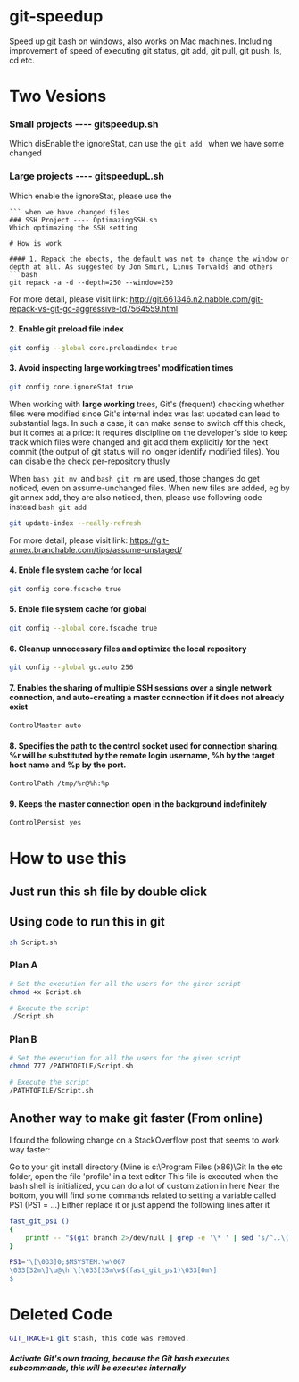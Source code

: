 # git-speedup
Speed up git bash on windows, also works on Mac machines. Including improvement of speed of executing git status, git add, git pull, git push, ls, cd etc.

# Two Vesions 
### Small projects ---- gitspeedup.sh
Which disEnable the ignoreStat, can use the ```git add ``` when we have some changed
### Large projects ---- gitspeedupL.sh
Which enable the ignoreStat, please use the 
```git update-index --really-refresh
``` when we have changed files
### SSH Project ---- OptimazingSSH.sh
Which optimazing the SSH setting

# How is work

#### 1. Repack the obects, the default was not to change the window or depth at all. As suggested by Jon Smirl, Linus Torvalds and others
```bash
git repack -a -d --depth=250 --window=250 
```
For more detail, please visit link:
http://git.661346.n2.nabble.com/git-repack-vs-git-gc-aggressive-td7564559.html

#### 2. Enable git preload file index
```bash
git config --global core.preloadindex true
```

#### 3. Avoid inspecting large working trees' modification times
```bash
git config core.ignoreStat true
```
When working with **large working** trees, Git's (frequent) checking whether files were modified since Git's internal index was last updated can lead to substantial lags. In such a case, it can make sense to switch off this check, but it comes at a price: it requires discipline on the developer's side to keep track which files were changed and git add them explicitly for the next commit (the output of git status will no longer identify modified files). You can disable the check per-repository thusly

When ```bash git mv ```and ```bash git rm``` are used, those changes do get noticed, even on assume-unchanged files. When new files are added, eg by git annex add, they are also noticed, then, 
please use following code instead ```bash git add ``` 
```bash 
git update-index --really-refresh
```
For more detail, please visit link: https://git-annex.branchable.com/tips/assume-unstaged/

#### 4. Enble file system cache for local
```bash
git config core.fscache true
```

#### 5. Enble file system cache for global
```bash
git config --global core.fscache true
```

#### 6. Cleanup unnecessary files and optimize the local repository
```bash
git config --global gc.auto 256
```

#### 7. Enables the sharing of multiple SSH sessions over a single network connection, and auto-creating a master connection if it does not already exist
```bash
ControlMaster auto
```
#### 8. Specifies the path to the control socket used for connection sharing. %r will be substituted by the remote login username, %h by the target host name and %p by the port.
```bash
ControlPath /tmp/%r@%h:%p
```
#### 9. Keeps the master connection open in the background indefinitely
```bash
ControlPersist yes
```
# How to use this

## Just run this sh file by double click

## Using code to run this in git
```bash
sh Script.sh
```
### Plan A
```bash
# Set the execution for all the users for the given script
chmod +x Script.sh

# Execute the script
./Script.sh
```

### Plan B
```bash
# Set the execution for all the users for the given script
chmod 777 /PATHTOFILE/Script.sh

# Execute the script
/PATHTOFILE/Script.sh
```

## Another way to make git faster (From online)
I found the following change on a StackOverflow post that seems to work way faster:

Go to your git install directory (Mine is c:\Program Files (x86)\Git
In the etc folder, open the file 'profile' in a text editor
This file is executed when the bash shell is initialized, you can do a lot of customization in here
Near the bottom, you will find some commands related to setting a variable called PS1 (PS1 = ...)
Either replace it or just append the following lines after it

```bash
fast_git_ps1 ()                                                                              
{                                                                                            
    printf -- "$(git branch 2>/dev/null | grep -e '\* ' | sed 's/^..\(.*\)/ {\1} /')"    
}                                                                                            

PS1='\[\033]0;$MSYSTEM:\w\007                                                                
\033[32m\]\u@\h \[\033[33m\w$(fast_git_ps1)\033[0m\]                                         
$
```

# Deleted Code

```bash
GIT_TRACE=1 git stash, this code was removed.
```
##### Activate Git's own tracing, because the Git bash executes subcommands, this will be executes internally
